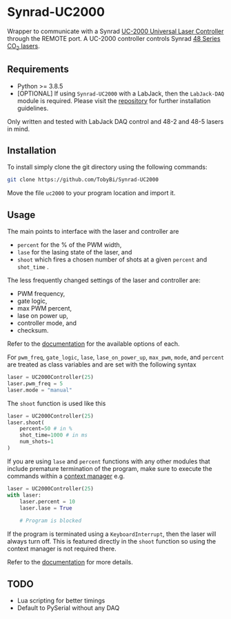 # Synrad-UC2000

Wrapper to communicate with a Synrad [UC-2000 Universal Laser Controller](https://synrad.com/en/products/accessories/uc-2000) through the REMOTE port. A UC-2000 controller controls Synrad [48 Series CO<sub>2</sub> lasers](https://synrad.com/en/products/lasers/48-series).



## Requirements
- Python >= 3.8.5
- [OPTIONAL] If using `Synrad-UC2000` with a LabJack, then the `LabJack-DAQ` module is required. Please visit the [repository](https://github.com/TobyBi/LabJack-DAQ) for further installation guidelines.

Only written and tested with LabJack DAQ control and 48-2 and 48-5 lasers in mind.



## Installation

To install simply clone the git directory using the following commands:

```bash
git clone https://github.com/TobyBi/Synrad-UC2000
```

Move the file `uc2000` to your program location and import it.



## Usage

The main points to interface with the laser and controller are

- `percent` for the % of the PWM width,
- `lase` for the lasing state of the laser, and
- `shoot` which fires a chosen number of shots at a given `percent` and `shot_time` .



The less frequently changed settings of the laser and controller are:

- PWM frequency,
- gate logic,
- max PWM percent,
- lase on power up,
- controller mode, and
- checksum.

Refer to the [documentation](https://tobybi.github.io/Synrad-UC2000/uc2000.html) for the available options of each.



For `pwm_freq`, `gate_logic`, `lase`, `lase_on_power_up`, `max_pwm`, `mode`, and `percent` are treated as class variables and are set with the following syntax

```python
laser = UC2000Controller(25)
laser.pwm_freq = 5
laser.mode = "manual"
```

The `shoot` function is used like this

```python
laser = UC2000Controller(25)
laser.shoot(
	percent=50 # in %
    shot_time=1000 # in ms
    num_shots=1
)
```



If you are using `lase` and `percent` functions with any other modules that include premature termination of the program, make sure to execute the commands within a [context manager](https://docs.python.org/3/library/contextlib.html) e.g.

```python
laser = UC2000Controller(25)
with laser:
    laser.percent = 10
    laser.lase = True
    
    # Program is blocked
```

If the program is terminated using a `KeyboardInterrupt`, then the laser will always turn off. This is featured directly in the `shoot` function so using the context manager is not required there.

Refer to the [documentation](https://tobybi.github.io/Synrad-UC2000/uc2000.html) for more details.



## TODO

- Lua scripting for better timings
- Default to PySerial without any DAQ